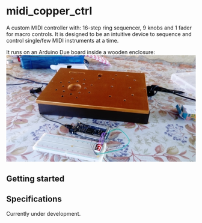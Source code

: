# midi_copper_ctrl
A custom MIDI controller with: 16-step ring sequencer, 9 knobs and 1 fader for macro controls. It is designed to be an intuitive device to sequence and control single/few MIDI instruments at a time.

It runs on an Arduino Due board inside a wooden enclosure:
![copperctrl box prototype](/media/prototype.jpg)

## Getting started

## Specifications

Currently under development.
